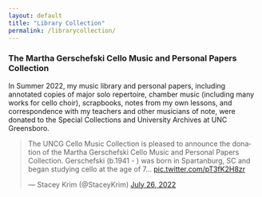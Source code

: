 ```yaml
---
layout: default
title: "Library Collection"
permalink: /librarycollection/
---
```


### The Martha Gerschefski Cello Music and Personal Papers Collection
In Summer 2022, my music library and personal papers, including annotated copies of major solo repertoire, chamber music (including many works for cello choir), scrapbooks, notes from my own lessons, and correspondence with my teachers and other musicians of note, were donated to the Special Collections and University Archives at UNC Greensboro.

<blockquote class="twitter-tweet"><p lang="en" dir="ltr">The UNCG Cello Music Collection is pleased to announce the donation of the Martha Gerschefski Cello Music and Personal Papers Collection. Gerschefski (b.1941 - ) was born in Spartanburg, SC and began studying cello at the age of 7... <a href="https://t.co/pT3fK2H8zr">pic.twitter.com/pT3fK2H8zr</a></p>&mdash; Stacey Krim (@StaceyKrim) <a href="https://twitter.com/StaceyKrim/status/1551902859989397504?ref_src=twsrc%5Etfw">July 26, 2022</a></blockquote> <script async src="https://platform.twitter.com/widgets.js" charset="utf-8"></script>
